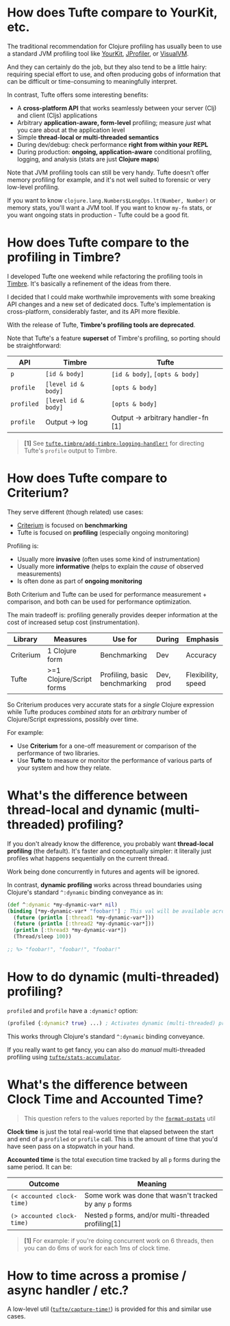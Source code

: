 # How does Tufte compare to YourKit, etc.

The traditional recommendation for Clojure profiling has usually been to use a standard JVM profiling tool like [YourKit](https://www.yourkit.com/), [JProfiler](https://www.ej-technologies.com/products/jprofiler/overview.html), or [VisualVM](https://visualvm.github.io/).

And they can certainly do the job, but they also tend to be a little hairy: requiring special effort to use, and often producing gobs of information that can be difficult or time-consuming to meaningfully interpret.

In contrast, Tufte offers some interesting benefits:

- A **cross-platform API** that works seamlessly between your server (Clj) and client (Cljs) applications
- Arbitrary **application-aware, form-level** profiling; measure _just_ what you care about at the application level
- Simple **thread-local or multi-threaded semantics**
- During dev/debug: check performance **right from within your REPL**
- During production: **ongoing, application-aware** conditional profiling, logging, and analysis (stats are just **Clojure maps**)

Note that JVM profiling tools can still be very handy. Tufte doesn't offer memory profiling for example, and it's not well suited to forensic or very low-level profiling.

If you want to know `clojure.lang.Numbers$LongOps.lt(Number, Number)` or memory stats, you'll want a JVM tool. If you want to know `my-fn` stats, or you want ongoing stats in production - Tufte could be a good fit.

# How does Tufte compare to the profiling in Timbre?

I developed Tufte one weekend while refactoring the profiling tools in [Timbre](https://www.taoensso.com/timbre). It's basically a refinement of the ideas from there.

I decided that I could make worthwhile improvements with some breaking API changes and a new set of dedicated docs. Tufte's implementation is cross-platform, considerably faster, and its API more flexible.

With the release of Tufte, **Timbre's profiling tools are deprecated**.

Note that Tufte's a feature **superset** of Timbre's profiling, so porting should be straightforward:

API | Timbre | Tufte
--- | --- | ---
`p` | `[id & body]` | `[id & body]`, `[opts & body]`
`profile` | `[level id & body]` | `[opts & body]`
`profiled` | `[level id & body]` | `[opts & body]`
`profile` | Output -> log | Output -> arbitrary handler-fn [1]

> **[1]** See [`tufte.timbre/add-timbre-logging-handler!`](https://taoensso.github.io/tufte/taoensso.tufte.timbre.html#var-add-timbre-logging-handler.21) for directing Tufte's `profile` output to Timbre.

# How does Tufte compare to Criterium?

They serve different (though related) use cases:

- [Criterium](https://github.com/hugoduncan/criterium) is focused on **benchmarking**
- Tufte is focused on **profiling** (especially ongoing monitoring)

Profiling is:

- Usually more **invasive** (often uses some kind of instrumentation)
- Usually more **informative** (helps to explain the *cause* of observed measurements)
- Is often done as part of **ongoing monitoring**

Both Criterium and Tufte can be used for performance measurement + comparison, and both can be used for performance optimization.

The main tradeoff is: profiling generally provides deeper information at the cost of increased setup cost (instrumentation).

Library | Measures | Use for | During | Emphasis
--- | --- | --- | --- | ---
Criterium | 1 Clojure form | Benchmarking | Dev | Accuracy
Tufte | >=1 Clojure/Script forms | Profiling, basic benchmarking | Dev, prod | Flexibility, speed

So Criterium produces very accurate stats for a _single_ Clojure expression while Tufte produces _combined stats_ for an _arbitrary_ number of Clojure/Script expressions, possibly over time.

For example:

- Use **Criterium** for a one-off measurement or comparison of the performance of two libraries.
- Use **Tufte** to measure or monitor the performance of various parts of your system and how they relate.

# What's the difference between thread-local and dynamic (multi-threaded) profiling?

If you don't already know the difference, you probably want **thread-local profiling** (the default). It's faster and conceptually simpler: it literally just profiles what happens sequentially on the current thread.

Work being done concurrently in futures and agents will be ignored.

In contrast, **dynamic profiling** works across thread boundaries using Clojure's standard `^:dynamic` binding conveyance as in:

```clojure
(def ^:dynamic *my-dynamic-var* nil)
(binding [*my-dynamic-var* "foobar!"] ; This val will be available across Clojure threads
  (future (println [:thread1 *my-dynamic-var*]))
  (future (println [:thread2 *my-dynamic-var*]))
  (println [:thread3 *my-dynamic-var*])
  (Thread/sleep 100))
  
;; %> "foobar!", "foobar!", "foobar!"
```

# How to do dynamic (multi-threaded) profiling?

`profiled` and `profile` have a `:dynamic?` option:

```clojure
(profiled {:dynamic? true} ...) ; Activates dynamic (multi-threaded) profiling
```

This works through Clojure's standard `^:dynamic` binding conveyance.

If you really want to get fancy, you can also do _manual_ multi-threaded profiling using [`tufte/stats-accumulator`](https://taoensso.github.io/tufte/taoensso.tufte.html#var-stats-accumulator).

# What's the difference between Clock Time and Accounted Time?

> This question refers to the values reported by the [`format-pstats`](https://taoensso.github.io/tufte/taoensso.tufte.html#var-format-pstats) util

**Clock time** is just the total real-world time that elapsed between the start and end of a `profiled` or `profile` call. This is the amount of time that you'd have seen pass on a stopwatch in your hand.

**Accounted time** is the total execution time tracked by all `p` forms during the same period. It can be:

Outcome | Meaning
--- | ---
`(< accounted clock-time)` | Some work was done that wasn't tracked by any `p` forms
`(> accounted clock-time)` | Nested `p` forms, and/or multi-threaded profiling[1]

> **[1]** For example: if you're doing concurrent work on 6 threads, then you can do 6ms of work for each 1ms of clock time.

# How to time across a promise / async handler / etc.?

A low-level util ([`tufte/capture-time!`](https://taoensso.github.io/tufte/taoensso.tufte.html#var-capture-time.21)) is provided for this and similar use cases.